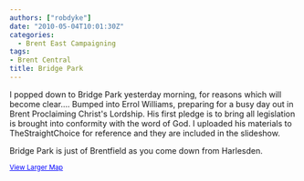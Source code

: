 ```yaml
---
authors: ["robdyke"]
date: "2010-05-04T10:01:30Z"
categories:
  - Brent East Campaigning
tags:
- Brent Central
title: Bridge Park
---
```

I popped down to Bridge Park yesterday morning, for reasons which will become clear.... Bumped into Errol Williams, preparing for a busy day out in Brent Proclaiming Christ's Lordship. His first pledge is to bring all legislation is brought into conformity with the word of God. I uploaded his materials to TheStraightChoice for reference and they are included in the slideshow.

Bridge Park is just of Brentfield as you come down from Harlesden.

<small><a href="http://maps.google.co.uk/maps?f=q&source=embed&hl=en&geocode=&q=bridge+park,+brentfield&sll=51.543883,-0.271654&sspn=0.001908,0.004603&ie=UTF8&hq=bridge+park,+brentfield&hnear=&ll=51.543883,-0.271654&spn=0.001908,0.004603&t=h" style="color:#0000FF;text-align:left">View Larger Map</a></small>
